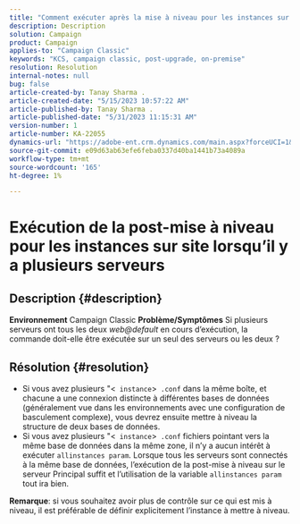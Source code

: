 ```yaml
---
title: "Comment exécuter après la mise à niveau pour les instances sur site en présence de plusieurs serveurs ?"
description: Description
solution: Campaign
product: Campaign
applies-to: "Campaign Classic"
keywords: "KCS, campaign classic, post-upgrade, on-premise"
resolution: Resolution
internal-notes: null
bug: false
article-created-by: Tanay Sharma .
article-created-date: "5/15/2023 10:57:22 AM"
article-published-by: Tanay Sharma .
article-published-date: "5/31/2023 11:15:31 AM"
version-number: 1
article-number: KA-22055
dynamics-url: "https://adobe-ent.crm.dynamics.com/main.aspx?forceUCI=1&pagetype=entityrecord&etn=knowledgearticle&id=01c5b13e-0ff3-ed11-8848-6045bd006079"
source-git-commit: e09d63ab63efe6feba0337d40ba1441b73a4089a
workflow-type: tm+mt
source-wordcount: '165'
ht-degree: 1%

---
```


# Exécution de la post-mise à niveau pour les instances sur site lorsqu’il y a plusieurs serveurs

## Description {#description}

<b>Environnement</b>
Campaign Classic
<b>Problème/Symptômes</b>
Si plusieurs serveurs ont tous les deux *web@default* en cours d’exécution, la commande doit-elle être exécutée sur un seul des serveurs ou les deux ?


## Résolution {#resolution}


- Si vous avez plusieurs &quot;&lt;` instance`>` .conf` dans la même boîte, et chacune a une connexion distincte à différentes bases de données (généralement vue dans les environnements avec une configuration de basculement complexe), vous devrez ensuite mettre à niveau la structure de deux bases de données.
- Si vous avez plusieurs &quot;&lt;` instance`>` .conf` fichiers pointant vers la même base de données dans la même zone, il n’y a aucun intérêt à exécuter `allinstances param`. Lorsque tous les serveurs sont connectés à la même base de données, l’exécution de la post-mise à niveau sur le serveur Principal suffit et l’utilisation de la variable `allinstances param` tout ira bien.




<b>Remarque</b>: si vous souhaitez avoir plus de contrôle sur ce qui est mis à niveau, il est préférable de définir explicitement l’instance à mettre à niveau.
